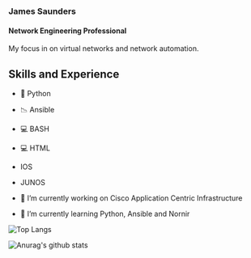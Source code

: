 ### James Saunders
#### Network Engineering Professional
My focus in on virtual networks and network automation.

## Skills and Experience
- 🐍 Python
- 📉 Ansible
- 💻 BASH
- 💻 HTML
- IOS
- JUNOS

- 🔭 I’m currently working on Cisco Application Centric Infrastructure
 
- 🌱 I’m currently learning Python, Ansible and Nornir 


![Top Langs](https://github-readme-stats.vercel.app/api/top-langs/?username=jpsaunders&layout=compact&theme=dark)

![Anurag's github stats](https://github-readme-stats.vercel.app/api?username=jpsaunders&show_icons=true&theme=dark)

